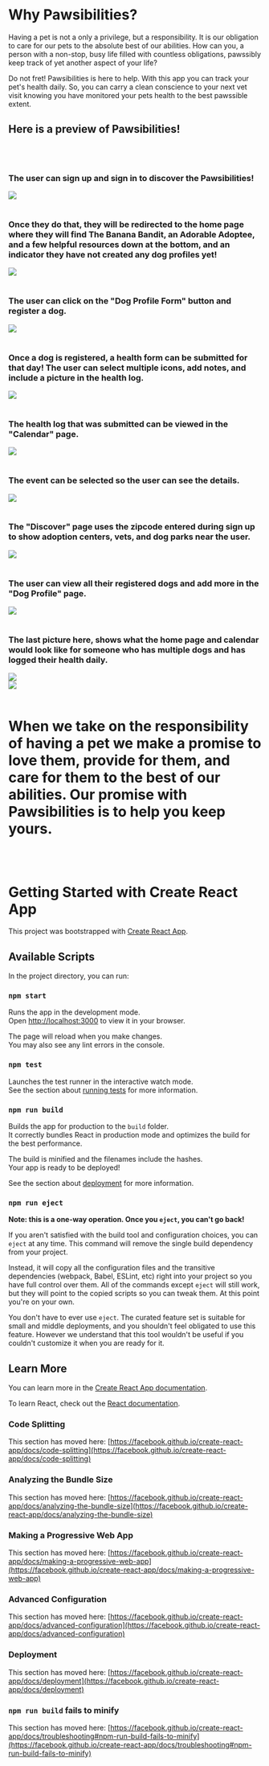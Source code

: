 
# Why Pawsibilities?
Having a pet is not a only a privilege, but a responsibility. It is our obligation to care for our pets to the absolute best of our abilities. How can you, a person with a non-stop, busy life filled with countless obligations, pawssibly keep track of yet another aspect of your life?

Do not fret! Pawsibilities is here to help. With this app you can track your pet's health daily. So, you can carry a clean conscience to your next vet visit knowing you have monitored your pets health to the best pawssible extent.
<br>

## Here is a preview of Pawsibilities!
<br>
<br>

### The user can sign up and sign in to discover the Pawsibilities! 
<img src="./client/public/Pawsibilities_SignUp:SignIn_Page.png">
<br>
<br>

### Once they do that, they will be redirected to the home page where they will find The Banana Bandit, an Adorable Adoptee, and a few helpful resources down at the bottom, and an indicator they have not created any dog profiles yet!
<img src="./client/public/Pawsibilities_Home_Page.png">
<br>
<br>

### The user can click on the "Dog Profile Form" button and register a dog.
<img src="./client/public/Pawsibilities_Dog_Profile_Form.png">
<br>
<br>

### Once a dog is registered, a health form can be submitted for that day! The user can select multiple icons, add notes, and include a picture in the health log.
<img src="./client/public/Pawsibilities_Health_Log_Form.png">
<br>
<br>

### The health log that was submitted can be viewed in the "Calendar" page.
<img src="./client/public/Pawsibilities_Single_Dog_Calendar.png">
<br>
<br>

### The event can be selected so the user can see the details. 
<img src="./client/public/Pawsibilities_Calendar_Event.png">
<br>
<br>

### The "Discover" page uses the zipcode entered during sign up to show adoption centers, vets, and dog parks near the user. 
<img src="./client/public/Pawsibilities_Discover_Page.png">
<br>
<br>

### The user can view all their registered dogs and add more in the "Dog Profile" page. 
<img src="./client/public/Pawsibilities_Dog_Profile_Page.png">
<br>
<br>

### The last picture here, shows what the home page and calendar would look like for someone who has multiple dogs and has logged their health daily. 
<img src="./client/public/Pawsibilities_Multiple_Dogs_Home_Page.png">
<br>
<img src="./client/public/Pawsibilities_Several_Dogs_Calendar.png">
<br>
<br>

# When we take on the responsibility of having a pet we make a promise to love them, provide for them, and care for them to the best of our abilities. Our promise with Pawsibilities is to help you keep yours.
<br>
<br>

# Getting Started with Create React App

This project was bootstrapped with [Create React App](https://github.com/facebook/create-react-app).

## Available Scripts

In the project directory, you can run:

### `npm start`

Runs the app in the development mode.\
Open [http://localhost:3000](http://localhost:3000) to view it in your browser.

The page will reload when you make changes.\
You may also see any lint errors in the console.

### `npm test`

Launches the test runner in the interactive watch mode.\
See the section about [running tests](https://facebook.github.io/create-react-app/docs/running-tests) for more information.

### `npm run build`

Builds the app for production to the `build` folder.\
It correctly bundles React in production mode and optimizes the build for the best performance.

The build is minified and the filenames include the hashes.\
Your app is ready to be deployed!

See the section about [deployment](https://facebook.github.io/create-react-app/docs/deployment) for more information.

### `npm run eject`

**Note: this is a one-way operation. Once you `eject`, you can't go back!**

If you aren't satisfied with the build tool and configuration choices, you can `eject` at any time. This command will remove the single build dependency from your project.

Instead, it will copy all the configuration files and the transitive dependencies (webpack, Babel, ESLint, etc) right into your project so you have full control over them. All of the commands except `eject` will still work, but they will point to the copied scripts so you can tweak them. At this point you're on your own.

You don't have to ever use `eject`. The curated feature set is suitable for small and middle deployments, and you shouldn't feel obligated to use this feature. However we understand that this tool wouldn't be useful if you couldn't customize it when you are ready for it.

## Learn More

You can learn more in the [Create React App documentation](https://facebook.github.io/create-react-app/docs/getting-started).

To learn React, check out the [React documentation](https://reactjs.org/).

### Code Splitting

This section has moved here: [https://facebook.github.io/create-react-app/docs/code-splitting](https://facebook.github.io/create-react-app/docs/code-splitting)

### Analyzing the Bundle Size

This section has moved here: [https://facebook.github.io/create-react-app/docs/analyzing-the-bundle-size](https://facebook.github.io/create-react-app/docs/analyzing-the-bundle-size)

### Making a Progressive Web App

This section has moved here: [https://facebook.github.io/create-react-app/docs/making-a-progressive-web-app](https://facebook.github.io/create-react-app/docs/making-a-progressive-web-app)

### Advanced Configuration

This section has moved here: [https://facebook.github.io/create-react-app/docs/advanced-configuration](https://facebook.github.io/create-react-app/docs/advanced-configuration)

### Deployment

This section has moved here: [https://facebook.github.io/create-react-app/docs/deployment](https://facebook.github.io/create-react-app/docs/deployment)

### `npm run build` fails to minify

This section has moved here: [https://facebook.github.io/create-react-app/docs/troubleshooting#npm-run-build-fails-to-minify](https://facebook.github.io/create-react-app/docs/troubleshooting#npm-run-build-fails-to-minify)
